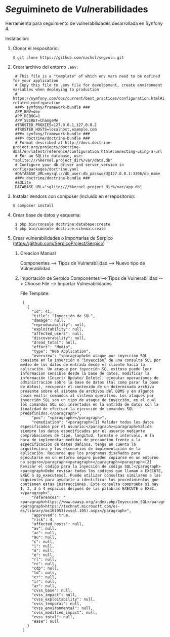 *Seg*uimineto de *Vuln*erabilidades
=========================================

Herramienta para seguimiento de vulnerabilidades desarrollada en Synfony 4.

Instalación:

1. Clonar el respositorio:

	```
	$ git clone https://github.com/nachol/segvuln.git
	```

2. Crear archivo del entorno ```.env```:


	    # This file is a "template" of which env vars need to be defined for your application
	    # Copy this file to .env file for development, create environment variables when deploying to production
	    # https://symfony.com/doc/current/best_practices/configuration.html#infrastructure-related-configuration
	    ###> symfony/framework-bundle ###
	    APP_ENV=dev
	    APP_DEBUG=1
	    APP_SECRET=ChangeMe
	    #TRUSTED_PROXIES=127.0.0.1,127.0.0.2
	    #TRUSTED_HOSTS=localhost,example.com
	    ###< symfony/framework-bundle ###
	    ###> doctrine/doctrine-bundle ###
	    # Format described at http://docs.doctrine-project.org/projects/doctrine-dbal/en/latest/reference/configuration.html#connecting-using-a-url
	    # For an SQLite database, use: "sqlite:///%kernel.project_dir%/var/data.db"
	    # Configure your db driver and server_version in config/packages/doctrine.yaml
	    #DATABASE_URL=mysql://db_user:db_password@127.0.0.1:3306/db_name
	    ###< doctrine/doctrine-bundle ###
	    #SQLite
	    DATABASE_URL="sqlite:///%kernel.project_dir%/var/app.db"


3. Instalar Vendors con composer (incluido en el repositorio):

	```
	$ composer install
	```

4. Crear base de datos y esquema:

	
	    $ php bin/console doctrine:database:create
	    $ php bin/console doctrine:schema:create
	

5. Crear vulnerabilidades o Importarlas de Serpico (https://github.com/SerpicoProject/Serpico)
	
	1. Creacion Manual

		Componentes --> Tipos de Vulnerabilidad --> Nuevo tipo de Vulnerabilidad

	2. Importación de Serpico
		Componentes --> Tipos de Vulnerabilidad --> Choose File --> Importar Vulnerabilidades


		File Template:

		
		    [
		      {
		        "id": 41,
		        "title": "Inyección de SQL",
		        "damage": null,
		        "reproducability": null,
		        "exploitability": null,
		        "affected_users": null,
		        "discoverability": null,
		        "dread_total": null,
		        "effort": "Medio",
		        "type": "Web Application",
		        "overview": "<paragraph>Un ataque por inyección SQL consiste en la inserción o “inyección” de una consulta SQL por medio de los datos de entrada desde el cliente hacia la aplicación. Un ataque por inyección SQL exitoso puede leer información sensible desde la base de datos, modificar la información (Insert/ Update/ Delete), ejecutar operaciones de administración sobre la base de datos (tal como parar la base de datos), recuperar el contenido de un determinado archivo presente sobre el sistema de archivos del DBMS y en algunos casos emitir comandos al sistema operativo. Los ataques por inyección SQL son un tipo de ataque de inyección, en el cual los comandos SQL son insertados en la entrada de datos con la finalidad de efectuar la ejecución de comandos SQL predefinidos.</paragraph>",
		        "poc": "<paragraph></paragraph>",
		        "remediation": "<paragraph>[1] Validar todos los datos especificados por el usuario:</paragraph><paragraph>Valide siempre los datos especificados por el usuario mediante comprobaciones de tipo, longitud, formato e intervalo. A la hora de implementar medidas de precaución frente a la especificación de datos dañinos, tenga en cuenta la arquitectura y los escenarios de implementación de la aplicación. Recuerde que los programas diseñados para ejecutarse en un entorno seguro pueden copiarse en un entorno no seguro</paragraph><paragraph></paragraph><paragraph>[2] Revisar el código para la inyección de código SQL:</paragraph><paragraph>Debe revisar todos los códigos que llaman a EXECUTE, EXEC o sp_executesql. Puede utilizar consultas similares a las siguientes para ayudarle a identificar los procedimientos que contienen estas instrucciones. Esta consulta comprueba si hay 1, 2, 3 ó 4 espacios después de las palabras EXECUTE o EXEC.</paragraph>",
		        "references": "<paragraph>https://www.owasp.org/index.php/Inyección_SQL</paragraph><paragraph>https://technet.microsoft.com/es-es/library/ms161953(v=sql.105).aspx</paragraph>",
		        "approved": true,
		        "risk": 4,
		        "affected_hosts": null,
		        "av": null,
		        "ac": null,
		        "au": null,
		        "c": null,
		        "i": null,
		        "a": null,
		        "e": null,
		        "rl": null,
		        "rc": null,
		        "cdp": null,
		        "td": null,
		        "cr": null,
		        "ir": null,
		        "ar": null,
		        "cvss_base": null,
		        "cvss_impact": null,
		        "cvss_exploitability": null,
		        "cvss_temporal": null,
		        "cvss_environmental": null,
		        "cvss_modified_impact": null,
		        "cvss_total": null,
		        "ease": null
		      }
	  	    ]